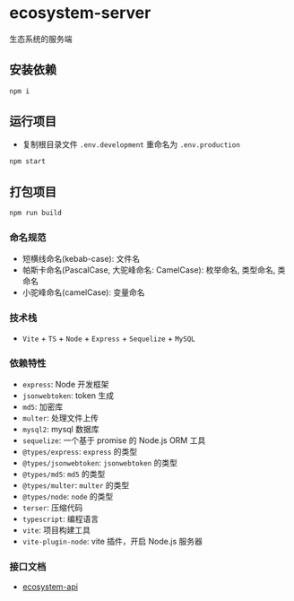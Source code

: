 # ecosystem-server

生态系统的服务端

## 安装依赖

```sh
npm i
```

## 运行项目

- 复制根目录文件 `.env.development` 重命名为 `.env.production`

```sh
npm start
```

## 打包项目

```sh
npm run build
```

### 命名规范

- 短横线命名(kebab-case): 文件名
- 帕斯卡命名(PascalCase, 大驼峰命名: CamelCase): 枚举命名, 类型命名, 类命名
- 小驼峰命名(camelCase): 变量命名

### 技术栈

- `Vite` + `TS` + `Node` + `Express` + `Sequelize` + `MySQL`

### 依赖特性

- `express`: Node 开发框架
- `jsonwebtoken`: token 生成
- `md5`: 加密库
- `multer`: 处理文件上传
- `mysql2`: mysql 数据库
- `sequelize`: 一个基于 promise 的 Node.js ORM 工具
- `@types/express`: `express` 的类型
- `@types/jsonwebtoken`: `jsonwebtoken` 的类型
- `@types/md5`: `md5` 的类型
- `@types/multer`: `multer` 的类型
- `@types/node`: `node` 的类型
- `terser`: 压缩代码
- `typescript`: 编程语言
- `vite`: 项目构建工具
- `vite-plugin-node`: vite 插件，开启 Node.js 服务器

### 接口文档

- [ecosystem-api](https://apifox.com/apidoc/shared-668841b4-2ff4-4ac5-8674-8a2e9223f54d)
